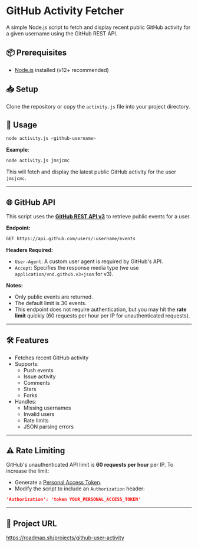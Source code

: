 

# GitHub Activity Fetcher

A simple Node.js script to fetch and display recent public GitHub activity for a given username using the GitHub REST API.

## 📦 Prerequisites

- [Node.js](https://nodejs.org/) installed (v12+ recommended)

## 📥 Setup

Clone the repository or copy the `activity.js` file into your project directory.

## 🚀 Usage

```bash
node activity.js <github-username>
```
**Example**:
```bash
node activity.js jmsjcmc
```
This will fetch and display the latest public GitHub activity for the user `jmsjcmc`.

---
## 🌐 GitHub API 
This script uses the **[GitHub REST API v3](https://docs.github.com/en/rest)** to retrieve public events for a user.

**Endpoint:**
```bash
GET https://api.github.com/users/:username/events
```
**Headers Required:**

 
 - `User-Agent`: A custom user agent is required by GitHub's API.
 - `Accept`: Specifies the response media type (we use `application/vnd.github.v3+json` for v3).
 
 **Notes:**
 
 - Only public events are returned.
 - The default limit is 30 events.
 - This endpoint does not require authentication, but you may hit the **rate limit** quickly (60 requests per hour per IP for unauthenticated requests).
 ---
## 🛠️ Features
 - Fetches recent GitHub activity
 - Supports:
	 - Push events
	 - Issue activity
	 - Comments
	 - Stars
	 - Forks
 - Handles:
	 - Missing usernames
	 - Invalid users
	 - Rate limits
	 - JSON parsing errors
---
## ⚠️ Rate Limiting
GitHub's unauthenticated API limit is **60 requests per hour** per IP. To increase the limit:
 - Generate a [Personal Access Token](https://github.com/settings/tokens).
 - Modify the script to include an `Authorization` header:
```json
'Authorization': 'token YOUR_PERSONAL_ACCESS_TOKEN'

```
---
## 📁 Project URL
https://roadmap.sh/projects/github-user-activity
